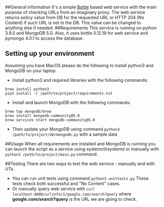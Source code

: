 ##General information
It's a simple [Bottle](https://bottlepy.org/) based web service with the main purpose of checking URLs from an imaginary proxy.
The web service returns policy value from DB for the requested URL or HTTP 204 (No Content) if such URL is not in the DB.
This value can be changed to anything else if needed. 
##Requirements 
This service is running on python 3.9.5 and MongoDB 5.0. 
Also, it uses bottle 0.12.19 for web service and pymongo 4.0.1 to access the database.

## Setting up your environment
Assuming you have MacOS please do the following to install python3 and MongoDB on your laptop
* Install python3 and required libraries with the following commands:
```
brew install python3
pip3 install -r /path/to/project/requirements.txt
```  
* Install and launch MongoDB with the following commands:
```
brew tap mongodb/brew
brew install mongodb-community@5.0
brew services start mongodb-community@5.0
```
* Then update your MongoDB using command `python3 /path/to/project/db/mongodb.py` with  a sample data

##Usage
When all requirements are installed and MongoDB is running you can launch the script as a service using systemctl/systemd or manually with `python3 /path/to/project/main.py` command.

##Testing 
There are two ways to test the web service - manually and with UTs. 
 * You can run unit tests using command ```python3 unittests.py```
 These tests check both successful and "No Content" cases.
 * Or manually query web service with `curl localhost:8080/urlinfo/1/google.com/search?query` where **google.com/search?query** is the URL we are going to check.
